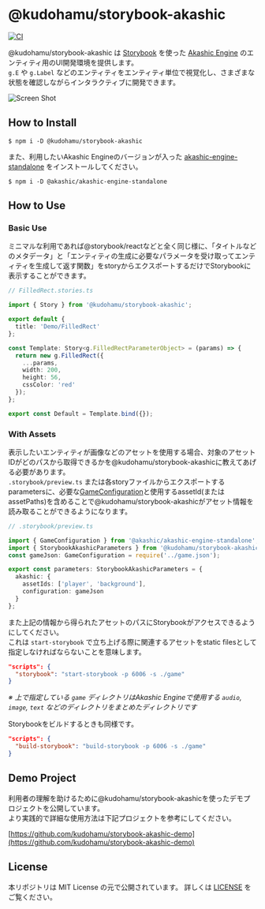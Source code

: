 # @kudohamu/storybook-akashic

[![CI](https://github.com/kudohamu/storybook-akashic/actions/workflows/ci.yml/badge.svg)](https://github.com/kudohamu/storybook-akashic/actions/workflows/ci.yml)

@kudohamu/storybook-akashic は [Storybook](https://storybook.js.org/) を使った [Akashic Engine](https://akashic-games.github.io/) のエンティティ用のUI開発環境を提供します。  
`g.E` や `g.Label` などのエンティティをエンティティ単位で視覚化し、さまざまな状態を確認しながらインタラクティブに開発できます。

![Screen Shot](https://github.com/kudohamu/storybook-akashic/blob/main/assets/screenshot.gif)  

## How to Install

```
$ npm i -D @kudohamu/storybook-akashic
```

また、利用したいAkashic Engineのバージョンが入った [akashic-engine-standalone](https://github.com/akashic-games/akashic-engine-standalone) をインストールしてください。

```
$ npm i -D @akashic/akashic-engine-standalone
```

## How to Use

### Basic Use

ミニマルな利用であれば@storybook/reactなどと全く同じ様に、「タイトルなどのメタデータ」と「エンティティの生成に必要なパラメータを受け取ってエンティティを生成して返す関数」をstoryからエクスポートするだけでStorybookに表示することができます。

```typescript
// FilledRect.stories.ts

import { Story } from '@kudohamu/storybook-akashic';

export default {
  title: 'Demo/FilledRect'
};

const Template: Story<g.FilledRectParameterObject> = (params) => {
  return new g.FilledRect({
    ...params,
    width: 200,
    height: 56,
    cssColor: 'red'
  });
};

export const Default = Template.bind({});
```

### With Assets

表示したいエンティティが画像などのアセットを使用する場合、対象のアセットIDがどのパスから取得できるかを@kudohamu/storybook-akashicに教えてあげる必要があります。  
`.storybook/preview.ts` または各storyファイルからエクスポートするparametersに、必要な[GameConfiguration](https://akashic-games.github.io/reference/akashic-engine-v3/interfaces/gameconfiguration.html)と使用するassetId(またはassetPaths)を含めることで@kudohamu/storybook-akashicがアセット情報を読み取ることができるようになります。  

```typescript
// .storybook/preview.ts

import { GameConfiguration } from '@akashic/akashic-engine-standalone';
import { StorybookAkashicParameters } from '@kudohamu/storybook-akashic';
const gameJson: GameConfiguration = require('../game.json');

export const parameters: StorybookAkashicParameters = {
  akashic: {
    assetIds: ['player', 'background'],
    configuration: gameJson
  }
};
```

また上記の情報から得られたアセットのパスにStorybookがアクセスできるようにしてください。  
これは `start-storybook` で立ち上げる際に関連するアセットをstatic filesとして指定しなければならないことを意味します。  

```json
"scripts": {
  "storybook": "start-storybook -p 6006 -s ./game"
}
```
*※ 上で指定している `game` ディレクトリはAkashic Engineで使用する `audio`, `image`, `text` などのディレクトリをまとめたディレクトリです*
  
  
Storybookをビルドするときも同様です。

```json
"scripts": {
  "build-storybook": "build-storybook -p 6006 -s ./game"
}
```

## Demo Project

利用者の理解を助けるために@kudohamu/storybook-akashicを使ったデモプロジェクトを公開しています。  
より実践的で詳細な使用方法は下記プロジェクトを参考にしてください。  

[https://github.com/kudohamu/storybook-akashic-demo](https://github.com/kudohamu/storybook-akashic-demo)

## License

本リポジトリは MIT License の元で公開されています。 詳しくは [LICENSE](https://github.com/kudohamu/storybook-akashic/blob/main/LICENSE) をご覧ください。
